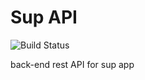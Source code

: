 # Sup API


![Build Status](https://travis-ci.org/brad-bowie/sup-server.svg?branch=master)

back-end rest API for sup app
